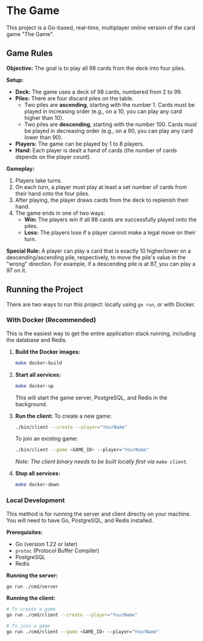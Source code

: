 # The Game

This project is a Go-based, real-time, multiplayer online version of the card game "The Game".

## Game Rules

**Objective:** The goal is to play all 98 cards from the deck into four piles.

**Setup:**

- **Deck:** The game uses a deck of 98 cards, numbered from 2 to 99.
- **Piles:** There are four discard piles on the table.
  - Two piles are **ascending**, starting with the number 1. Cards must be played in increasing order (e.g., on a 10, you can play any card higher than 10).
  - Two piles are **descending**, starting with the number 100. Cards must be played in decreasing order (e.g., on a 90, you can play any card lower than 90).
- **Players:** The game can be played by 1 to 8 players.
- **Hand:** Each player is dealt a hand of cards (the number of cards depends on the player count).

**Gameplay:**

1.  Players take turns.
2.  On each turn, a player must play at least a set number of cards from their hand onto the four piles.
3.  After playing, the player draws cards from the deck to replenish their hand.
4.  The game ends in one of two ways:
    - **Win:** The players win if all 98 cards are successfully played onto the piles.
    - **Loss:** The players lose if a player cannot make a legal move on their turn.

**Special Rule:** A player can play a card that is exactly 10 higher/lower on a descending/ascending pile, respectively, to move the pile's value in the "wrong" direction. For example, if a descending pile is at 87, you can play a 97 on it.

## Running the Project

There are two ways to run this project: locally using `go run`, or with Docker.

### With Docker (Recommended)

This is the easiest way to get the entire application stack running, including the database and Redis.

1.  **Build the Docker images:**

    ```sh
    make docker-build
    ```

2.  **Start all services:**

    ```sh
    make docker-up
    ```

    This will start the game server, PostgreSQL, and Redis in the background.

3.  **Run the client:**
    To create a new game:

    ```sh
    ./bin/client --create --player="YourName"
    ```

    To join an existing game:

    ```sh
    ./bin/client --game <GAME_ID> --player="YourName"
    ```

    _Note: The client binary needs to be built locally first via `make client`._

4.  **Stop all services:**
    ```sh
    make docker-down
    ```

### Local Development

This method is for running the server and client directly on your machine. You will need to have Go, PostgreSQL, and Redis installed.

**Prerequisites:**

- Go (version 1.22 or later)
- `protoc` (Protocol Buffer Compiler)
- PostgreSQL
- Redis

**Running the server:**

```sh
go run ./cmd/server
```

**Running the client:**

```sh
# To create a game
go run ./cmd/client --create --player="YourName"

# To join a game
go run ./cmd/client --game <GAME_ID> --player="YourName"
```
